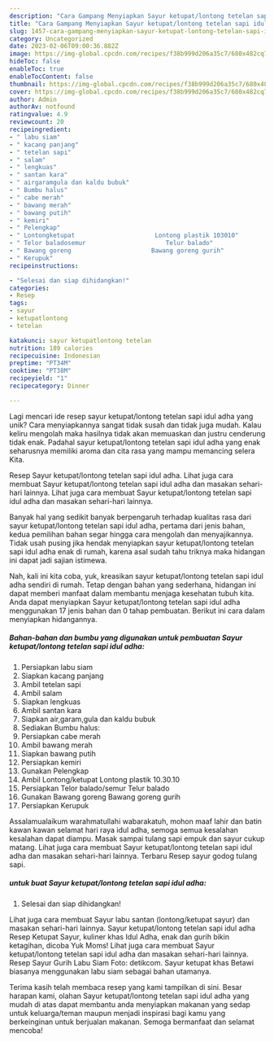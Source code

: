```yaml
---
description: "Cara Gampang Menyiapkan Sayur ketupat/lontong tetelan sapi idul adha yang Bisa Manjain Lidah"
title: "Cara Gampang Menyiapkan Sayur ketupat/lontong tetelan sapi idul adha yang Bisa Manjain Lidah"
slug: 1457-cara-gampang-menyiapkan-sayur-ketupat-lontong-tetelan-sapi-idul-adha-yang-bisa-manjain-lidah
category: Uncategorized
date: 2023-02-06T09:00:36.882Z
image: https://img-global.cpcdn.com/recipes/f38b999d206a35c7/680x482cq70/sayur-ketupatlontong-tetelan-sapi-idul-adha-foto-resep-utama.jpg
hideToc: false
enableToc: true
enableTocContent: false
thumbnail: https://img-global.cpcdn.com/recipes/f38b999d206a35c7/680x482cq70/sayur-ketupatlontong-tetelan-sapi-idul-adha-foto-resep-utama.jpg
cover: https://img-global.cpcdn.com/recipes/f38b999d206a35c7/680x482cq70/sayur-ketupatlontong-tetelan-sapi-idul-adha-foto-resep-utama.jpg
author: Admin
authorAv: notfound
ratingvalue: 4.9
reviewcount: 20
recipeingredient:
- " labu siam"
- " kacang panjang"
- " tetelan sapi"
- " salam"
- " lengkuas"
- " santan kara"
- " airgaramgula dan kaldu bubuk"
- " Bumbu halus"
- " cabe merah"
- " bawang merah"
- " bawang putih"
- " kemiri"
- " Pelengkap"
- " Lontongketupat                      Lontong plastik 103010"
- " Telor baladosemur                      Telur balado"
- " Bawang goreng                      Bawang goreng gurih"
- " Kerupuk"
recipeinstructions:

- "Selesai dan siap dihidangkan!"
categories:
- Resep
tags:
- sayur
- ketupatlontong
- tetelan

katakunci: sayur ketupatlontong tetelan 
nutrition: 189 calories
recipecuisine: Indonesian
preptime: "PT34M"
cooktime: "PT38M"
recipeyield: "1"
recipecategory: Dinner

---
```





Lagi mencari ide resep sayur ketupat/lontong tetelan sapi idul adha yang unik? Cara menyiapkannya sangat tidak susah dan tidak juga mudah. Kalau keliru mengolah maka hasilnya tidak akan memuaskan dan justru cenderung tidak enak. Padahal sayur ketupat/lontong tetelan sapi idul adha yang enak seharusnya memiliki aroma dan cita rasa yang mampu memancing selera Kita.





Resep Sayur ketupat/lontong tetelan sapi idul adha. Lihat juga cara membuat Sayur ketupat/lontong tetelan sapi idul adha dan masakan sehari-hari lainnya. Lihat juga cara membuat Sayur ketupat/lontong tetelan sapi idul adha dan masakan sehari-hari lainnya.

Banyak hal yang sedikit banyak berpengaruh terhadap kualitas rasa dari sayur ketupat/lontong tetelan sapi idul adha, pertama dari jenis bahan, kedua pemilihan bahan segar hingga cara mengolah dan menyajikannya. Tidak usah pusing jika hendak menyiapkan sayur ketupat/lontong tetelan sapi idul adha enak di rumah, karena asal sudah tahu triknya maka hidangan ini dapat jadi sajian istimewa.






Nah, kali ini kita coba, yuk, kreasikan sayur ketupat/lontong tetelan sapi idul adha sendiri di rumah. Tetap dengan bahan yang sederhana, hidangan ini dapat memberi manfaat dalam membantu menjaga kesehatan tubuh kita. Anda dapat menyiapkan Sayur ketupat/lontong tetelan sapi idul adha menggunakan 17 jenis bahan dan 0 tahap pembuatan. Berikut ini cara dalam menyiapkan hidangannya.

<!--inarticleads1-->

##### Bahan-bahan dan bumbu yang digunakan untuk pembuatan Sayur ketupat/lontong tetelan sapi idul adha:

1. Persiapkan  labu siam
1. Siapkan  kacang panjang
1. Ambil  tetelan sapi
1. Ambil  salam
1. Siapkan  lengkuas
1. Ambil  santan kara
1. Siapkan  air,garam,gula dan kaldu bubuk
1. Sediakan  Bumbu halus:
1. Persiapkan  cabe merah
1. Ambil  bawang merah
1. Siapkan  bawang putih
1. Persiapkan  kemiri
1. Gunakan  Pelengkap
1. Ambil  Lontong/ketupat                      Lontong plastik 10.30.10
1. Persiapkan  Telor balado/semur                      Telur balado
1. Gunakan  Bawang goreng                      Bawang goreng gurih
1. Persiapkan  Kerupuk


Assalamualaikum warahmatullahi wabarakatuh, mohon maaf lahir dan batin kawan kawan selamat hari raya idul adha, semoga semua kesalahan kesalahan dapat diampu. Masak sampai tulang sapi empuk dan sayur cukup matang. Lihat juga cara membuat Sayur ketupat/lontong tetelan sapi idul adha dan masakan sehari-hari lainnya. Terbaru Resep sayur godog tulang sapi. 

<!--inarticleads2-->

#####  untuk buat Sayur ketupat/lontong tetelan sapi idul adha:


1. Selesai dan siap dihidangkan!

Lihat juga cara membuat Sayur labu santan (lontong/ketupat sayur) dan masakan sehari-hari lainnya. Sayur ketupat/lontong tetelan sapi idul adha Resep Ketupat Sayur, kuliner khas Idul Adha, enak dan gurih bikin ketagihan, dicoba Yuk Moms! Lihat juga cara membuat Sayur ketupat/lontong tetelan sapi idul adha dan masakan sehari-hari lainnya. Resep Sayur Gurih Labu Siam Foto: detikcom. Sayur ketupat khas Betawi biasanya menggunakan labu siam sebagai bahan utamanya. 

Terima kasih telah membaca resep yang kami tampilkan di sini. Besar harapan kami, olahan Sayur ketupat/lontong tetelan sapi idul adha yang mudah di atas dapat membantu anda menyiapkan makanan yang sedap untuk keluarga/teman maupun menjadi inspirasi bagi kamu yang berkeinginan untuk berjualan makanan. Semoga bermanfaat dan selamat mencoba!
